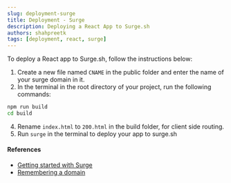 ```yaml
---
slug: deployment-surge
title: Deployment - Surge
description: Deploying a React App to Surge.sh
authors: shahpreetk
tags: [deployment, react, surge]
---
```


To deploy a React app to Surge.sh, follow the instructions below:
<!-- truncate -->
1. Create a new file named ```CNAME``` in the public folder and enter the name of your surge domain in it.
2. In the terminal in the root directory of your project, run the following commands:
```sh
npm run build
cd build
```
4. Rename ```index.html``` to ```200.html``` in the build folder, for client side routing.
5. Run ```surge``` in the terminal to deploy your app to surge.sh

#### References
- [Getting started with Surge](https://surge.sh/help/getting-started-with-surge)
- [Remembering a domain](https://surge.sh/help/remembering-a-domain)